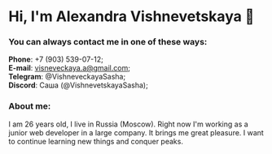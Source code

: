 # Hi, I'm Alexandra Vishnevetskaya :wave:

### You can always contact me in one of these ways:
**Phone**: +7 (903) 539-07-12;<br>
**E-mail**: visneveckaya.a@gmail.com;<br>
**Telegram**: @VishneveckayaSasha;<br>
**Discord**: Саша (@VishnevetskayaSasha);<br>

### About me:
I am 26 years old, I live in Russia (Moscow). Right now I'm working as a junior web developer in a large company. It brings me great pleasure. I want to continue learning new things and conquer peaks.